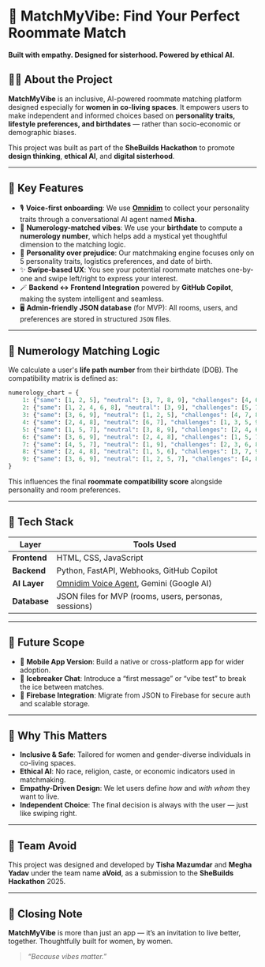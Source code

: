 # 💫 MatchMyVibe: Find Your Perfect Roommate Match

**Built with empathy. Designed for sisterhood. Powered by ethical AI.**

## 👩‍💻 About the Project

**MatchMyVibe** is an inclusive, AI-powered roommate matching platform designed especially for **women in co-living spaces**. It empowers users to make independent and informed choices based on **personality traits, lifestyle preferences, and birthdates** — rather than socio-economic or demographic biases.

This project was built as part of the **SheBuilds Hackathon** to promote **design thinking**, **ethical AI**, and **digital sisterhood**.

---

## 🌟 Key Features

* 🎙️ **Voice-first onboarding**: We use [**Omnidim**](https://www.omnidim.io/) to collect your personality traits through a conversational AI agent named **Misha**.
* 🔢 **Numerology-matched vibes**: We use your **birthdate** to compute a **numerology number**, which helps add a mystical yet thoughtful dimension to the matching logic.
* 🧠 **Personality over prejudice**: Our matchmaking engine focuses only on 5 personality traits, logistics preferences, and date of birth.
* ✨ **Swipe-based UX**: You see your potential roommate matches one-by-one and swipe left/right to express your interest.
* 🪄 **Backend ↔️ Frontend Integration** powered by **GitHub Copilot**, making the system intelligent and seamless.
* 🖥️ **Admin-friendly JSON database** (for MVP): All rooms, users, and preferences are stored in structured `JSON` files.

---

## 🧩 Numerology Matching Logic

We calculate a user's **life path number** from their birthdate (DOB). The compatibility matrix is defined as:

```python
numerology_chart = {
    1: {"same": [1, 2, 5], "neutral": [3, 7, 8, 9], "challenges": [4, 6]},
    2: {"same": [1, 2, 4, 6, 8], "neutral": [3, 9], "challenges": [5, 7]},
    3: {"same": [3, 6, 9], "neutral": [1, 2, 5], "challenges": [4, 7, 8]},
    4: {"same": [2, 4, 8], "neutral": [6, 7], "challenges": [1, 3, 5, 9]},
    5: {"same": [1, 5, 7], "neutral": [3, 8, 9], "challenges": [2, 4, 6]},
    6: {"same": [3, 6, 9], "neutral": [2, 4, 8], "challenges": [1, 5, 7]},
    7: {"same": [4, 5, 7], "neutral": [1, 9], "challenges": [2, 3, 6, 8]},
    8: {"same": [2, 4, 8], "neutral": [1, 5, 6], "challenges": [3, 7, 9]},
    9: {"same": [3, 6, 9], "neutral": [1, 2, 5, 7], "challenges": [4, 8]}
}
```

This influences the final **roommate compatibility score** alongside personality and room preferences.

---

## 🔧 Tech Stack

| Layer        | Tools Used                                                         |
| ------------ | ------------------------------------------------------------------ |
| **Frontend** | HTML, CSS, JavaScript                                              |
| **Backend**  | Python, FastAPI, Webhooks, GitHub Copilot                          |
| **AI Layer** | [Omnidim Voice Agent](https://www.omnidim.io/), Gemini (Google AI) |
| **Database** | JSON files for MVP (rooms, users, personas, sessions)              |

---

## 📲 Future Scope

* 📱 **Mobile App Version**: Build a native or cross-platform app for wider adoption.
* 💬 **Icebreaker Chat**: Introduce a “first message” or “vibe test” to break the ice between matches.
* 🔐 **Firebase Integration**: Migrate from JSON to Firebase for secure auth and scalable storage.

---

## 💖 Why This Matters

* **Inclusive & Safe**: Tailored for women and gender-diverse individuals in co-living spaces.
* **Ethical AI**: No race, religion, caste, or economic indicators used in matchmaking.
* **Empathy-Driven Design**: We let users define *how* and *with whom* they want to live.
* **Independent Choice**: The final decision is always with the user — just like swiping right.

---

## 🤝 Team Avoid

This project was designed and developed by **Tisha Mazumdar** and **Megha Yadav** under the team name **aVoid**, as a submission to the **SheBuilds Hackathon** 2025.

---

## 🪷 Closing Note

**MatchMyVibe** is more than just an app — it’s an invitation to live better, together. Thoughtfully built for women, by women.

> *“Because vibes matter.”*